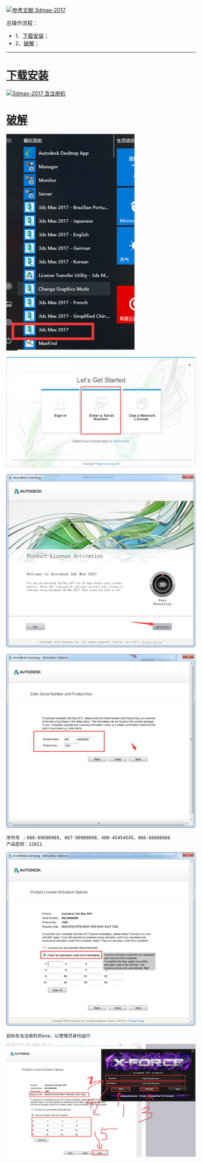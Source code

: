 [![](https://img.shields.io/badge/参考文献-3dmax--2017-yellow.svg "参考文献 3dmax-2017")](https://www.3d66.com/softhtml/softsetup_350.html)

总操作流程：
- 1、[下载安装](#3dmax-2017-01)；
- 2、[破解](3dmax-2017-02)；

***

# <a name="3dmax-2017-01" href="#" >下载安装</a>
[![](https://img.shields.io/badge/3dmax--2017-含注册机-green.svg "3dmax-2017 含注册机")](https://pan.baidu.com/s/1exd-ur8lnKpvhZCH6gIXxg)
# <a name="3dmax-2017-02" href="#" >破解</a>
![](image/1-1.png)

![](image/1-2.png)

![](image/1-3.png)

![](image/1-4.png)

```
序列号 ：666-69696969, 667-98989898、400-45454545、066-66666666
产品密钥：128I1
```

![](image/1-5.png)

`
鼠标右击注册机的exe，以管理员身份运行
`

![](image/1-6.png)